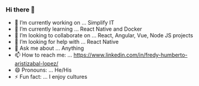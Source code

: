 ### Hi there 👋

- 🔭 I’m currently working on ... Simplify IT
- 🌱 I’m currently learning ... React Native and Docker 
- 👯 I’m looking to collaborate on ... React, Angular, Vue, Node JS projects
- 🤔 I’m looking for help with ... React Native
- 💬 Ask me about ... Anything
- 📫 How to reach me: ... https://www.linkedin.com/in/fredy-humberto-aristizabal-lopez/
- 😄 Pronouns: ... He/His
- ⚡ Fun fact: ... I enjoy cultures 

